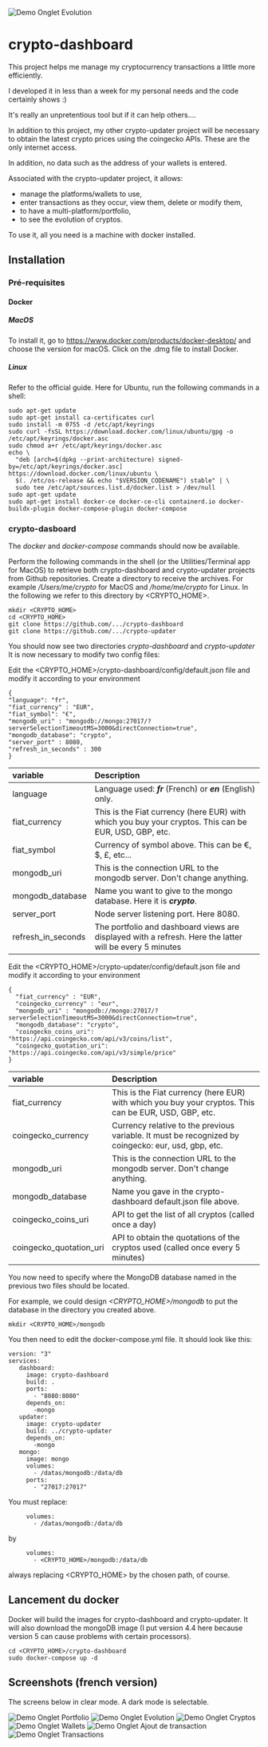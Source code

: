 ![Demo Onglet Evolution](demo/evolution-dark.png?raw=true)

# crypto-dashboard

This project helps me manage my cryptocurrency transactions a little more efficiently.

I developed it in less than a week for my personal needs and the code certainly shows :)

It's really an unpretentious tool but if it can help others....

In addition to this project, my other crypto-updater project will be necessary to obtain the latest crypto prices using the coingecko APIs. These are the only internet access.

In addition, no data such as the address of your wallets is entered.

Associated with the crypto-updater project, it allows:
* manage the platforms/wallets to use,
* enter transactions as they occur, view them, delete or modify them,
* to have a multi-platform/portfolio,
* to see the evolution of cryptos.

To use it, all you need is a machine with docker installed.

## Installation

### Pré-requisites

#### Docker

##### MacOS

To install it, go to https://www.docker.com/products/docker-desktop/ and choose the version for macOS.
Click on the .dmg file to install Docker.

##### Linux

Refer to the official guide. Here for Ubuntu, run the following commands in a shell:

```
sudo apt-get update
sudo apt-get install ca-certificates curl
sudo install -m 0755 -d /etc/apt/keyrings
sudo curl -fsSL https://download.docker.com/linux/ubuntu/gpg -o /etc/apt/keyrings/docker.asc
sudo chmod a+r /etc/apt/keyrings/docker.asc
echo \
  "deb [arch=$(dpkg --print-architecture) signed-by=/etc/apt/keyrings/docker.asc] https://download.docker.com/linux/ubuntu \
  $(. /etc/os-release && echo "$VERSION_CODENAME") stable" | \
  sudo tee /etc/apt/sources.list.d/docker.list > /dev/null
sudo apt-get update
sudo apt-get install docker-ce docker-ce-cli containerd.io docker-buildx-plugin docker-compose-plugin docker-compose
```

### crypto-dasboard

The *docker* and *docker-compose* commands should now be available.

Perform the following commands in the shell (or the Utilities/Terminal app for MacOS) to retrieve both crypto-dashboard and crypto-updater projects from Github repositories.
Create a directory to receive the archives. For example */Users/me/crypto* for MacOS and */home/me/crypto* for Linux. In the following we refer to this directory by <CRYPTO_HOME>.

```
mkdir <CRYPTO_HOME>
cd <CRYPTO_HOME>
git clone https://github.com/.../crypto-dashboard
git clone https://github.com/.../crypto-updater
```

You should now see two directories *crypto-dashboard* and *crypto-updater*
It is now necessary to modify two config files:


Edit the <CRYPTO_HOME>/crypto-dashboard/config/default.json file and modify it according to your environment
```
{
"language": "fr",
"fiat_currency" : "EUR",
"fiat_symbol": "€",
"mongodb_uri" : "mongodb://mongo:27017/?serverSelectionTimeoutMS=3000&directConnection=true",
"mongodb_database": "crypto",
"server_port" : 8080,
"refresh_in_seconds" : 300
}
```

| variable           | Description                                                                                              |
|:-------------------|:---------------------------------------------------------------------------------------------------------|
| language           | Language used: _**fr**_ (French) or _**en**_ (English) only.                                             |
| fiat_currency      | This is the Fiat currency (here EUR) with which you buy your cryptos. This can be EUR, USD, GBP, etc.    |
| fiat_symbol        | Currency of symbol above. This can be €, $, £, etc...                                                    |
| mongodb_uri        | This is the connection URL to the mongodb server. Don't change anything.                                 |
| mongodb_database   | Name you want to give to the mongo database. Here it is _**crypto**_.                                    |
| server_port        | Node server listening port. Here 8080.                                                                   |
| refresh_in_seconds | The portfolio and dashboard views are displayed with a refresh. Here the latter will be every 5 minutes  |

Edit the <CRYPTO_HOME>/crypto-updater/config/default.json file and modify it according to your environment

```
{
  "fiat_currency" : "EUR",
  "coingecko_currency" : "eur",
  "mongodb_uri" : "mongodb://mongo:27017/?serverSelectionTimeoutMS=3000&directConnection=true",
  "mongodb_database": "crypto",
  "coingecko_coins_uri": "https://api.coingecko.com/api/v3/coins/list",
  "coingecko_quotation_uri": "https://api.coingecko.com/api/v3/simple/price"
}
```

| variable                | Description                                                                                           |
|:------------------------|:------------------------------------------------------------------------------------------------------|
| fiat_currency           | This is the Fiat currency (here EUR) with which you buy your cryptos. This can be EUR, USD, GBP, etc. |
| coingecko_currency      | Currency relative to the previous variable. It must be recognized by coingecko: eur, usd, gbp, etc.   |
| mongodb_uri             | This is the connection URL to the mongodb server. Don't change anything.                              |
| mongodb_database        | Name you gave in the crypto-dashboard default.json file above.                                        |
| coingecko_coins_uri     | API to get the list of all cryptos (called once a day)                                                |
| coingecko_quotation_uri | API to obtain the quotations of the cryptos used (called once every 5 minutes)                        |


You now need to specify where the MongoDB database named in the previous two files should be located.

For example, we could design *<CRYPTO_HOME>/mongodb* to put the database in the directory you created above.

```
mkdir <CRYPTO_HOME>/mongodb
```

You then need to edit the docker-compose.yml file. It should look like this:
```
version: "3"
services:
   dashboard:
     image: crypto-dashboard
     build: .
     ports:
       - "8080:8080"
     depends_on:
       -mongo
   updater:
     image: crypto-updater
     build: ../crypto-updater
     depends_on:
       -mongo
   mongo:
     image: mongo
     volumes:
       - /datas/mongodb:/data/db
     ports:
       - "27017:27017"
```

You must replace:
```
     volumes:
       - /datas/mongodb:/data/db
```
by
```
     volumes:
       - <CRYPTO_HOME>/mongodb:/data/db
```
always replacing <CRYPTO_HOME> by the chosen path, of course.

## Lancement du docker 

Docker will build the images for crypto-dashboard and crypto-updater.
It will also download the mongoDB image (I put version 4.4 here because version 5 can cause problems with certain processors).
```
cd <CRYPTO_HOME>/crypto-dashboard
sudo docker-compose up -d
```

## Screenshots (french version)

The screens below in clear mode. A dark mode is selectable.

![Demo Onglet Portfolio](demo/portfolio.png?raw=true)
![Demo Onglet Evolution](demo/evolution.png?raw=true)
![Demo Onglet Cryptos](demo/cryptos.png?raw=true)
![Demo Onglet Wallets](demo/wallets.png?raw=true)
![Demo Onglet Ajout de transaction](demo/addtransaction.png?raw=true)
![Demo Onglet Transactions](demo/transactions.png?raw=true)












